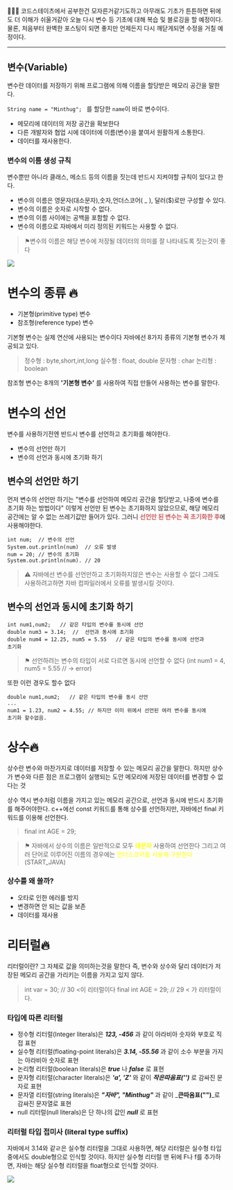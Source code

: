 🧑🏻‍💻  코드스테이츠에서 공부한건 모자른거같기도하고 아무래도 기초가 
튼튼하면 뒤에도 더 이해가 쉬울거같아
오늘 다시 변수 등 기초에 대해 복습 및 블로깅을 할 예정이다.
물론, 처음부터 완벽한 포스팅이 되면 좋지만 언제든지 다시 깨닫게되면 수정을 
거칠 예정이다.


----


## 변수(Variable)
변수란 데이터를 저장하기 위해 프로그램에 의해 이름을 할당받은 메모리 
공간을 말한다.

<code>String name = "Minthug"; </code> 를 할당한 <code>name</code>이 바로 
변수이다.

* 메모리에 데이터의 저장 공간을 확보한다
* 다른 개발자와 협업 시에 데이터에 이름(변수)을 붙여서 원활하게 소통한다.
* 데이터를 재사용한다.

### 변수의 이름 생성 규칙
변수뿐만 아니라 클래스, 메소드 등의 이름을 짓는데 반드시 지켜야할 규칙이 
있다고 한다.
* 변수의 이름은 영문자(대소문자),숫자,언더스코어( _ ), 달러($)로만 구성할 
수 있다.
* 변수의 이름은 숫자로 시작할 수 없다.
* 변수의 이름 사이에는 공백을 포함할 수 없다.
* 변수의 이름으로 자바에서 미리 정의된 키워드는 사용할 수 없다.
>⚑변수의 이름은 해당 변수에 저장될 데이터의 의미를 잘 나타내도록 짓는것이 
좋다

![](https://velog.velcdn.com/images/minthug94_/post/8204dbf0-6637-4654-8e20-24d30e6beb33/image.png)

# 변수의 종류 🔥
* 기본형(primitive type) 변수
* 참조형(reference type) 변수

기본형 변수는 실제 연산에 사용되는 변수이다
자바에선 8가지 종류의 기본형 변수가 제공되고 있다.

>정수형 : byte,short,int,long
실수형 : float, double
문자형 : char
논리형 : boolean


참조형 변수는 8개의 **'기본형 변수'** 를 사용하여 직접 만들어 사용하는 
변수를 말한다.

# 변수의 선언
변수를 사용하기전엔 반드시 변수를 선언하고 초기화를 해야한다.
* 변수의 선언만 하기
* 변수의 선언과 동시에 초기화 하기

## 변수의 선언만 하기
먼저 변수의 선언만 하기는 "변수를 선언하여 메모리 공간을 할당받고, 나중에 
변수를 초기화 하는 방법이다"
이렇게 선언만 된 변수는 초기화하지 않았으므로, 해당 메모리 공간에는 알 수 
없는 쓰레기값만 들어가 있다.
그러니 <span style="color : indianred">**선언만 된 변수는 꼭 초기화한 
후**</span>에 사용해야한다.

```
int num;  // 변수의 선언
System.out.println(num)  // 오류 발생
num = 20; // 변수의 초기화
System.out.println(num). // 20
```
>⚠️ 자바에선 변수를 선언만하고 초기화하지않은 변수는 사용할 수 없다
그래도 사용하려고하면 자바 컴파일러에서 오류를 발생시킬 것이다.

## 변수의 선언과 동시에 초기화 하기
```
int num1,num2;   // 같은 타입의 변수를 동시에 선언
double num3 = 3.14;  //  선언과 동시에 초기화
double num4 = 12.25, num5 = 5.55   // 같은 타입의 변수를 동시에 선언과 
초기화
```
>⚑ 선언하려는 변수의 타입이 서로 다르면 동시에 선언할 수 없다
(int num1 = 4, num5 = 5.55 // -> error)

또한 이런 경우도 할수 없다
```
double num1,num2;   // 같은 타입의 변수를 동시 선언
...
num1 = 1.23, num2 = 4.55; // 하지만 이미 위에서 선언된 여러 변수를 동시에 
초기화 할수없음.
```

# 상수🔥
상수란 변수와 마찬가지로 데이터를 저장할 수 있는 메모리 공간을 말한다.
하지만 상수가 변수와 다른 점은 프로그램이 실행되는 도안 메모리에 저장된 
데이터를 변경할 수 없다는 것

상수 역시 변수처럼 이름을 가지고 있는 메모리 공간으로, 선언과 동시에 
반드시 초기화를 해주어야한다.
c++에선 const 키워드를 통해 상수를 선언하지만, 자바에선 final 키워드를 
이용해 선언한다.

> final int AGE = 29;

>⚑ 자바에서 상수의 이름은 일반적으로 모두 <span 
style="color:yellow">**대문자**</span> 사용하여 선언한다
그리고 여러 단어로 이루어진 이름의 경우에는 <span 
style="color:yellow">언더스코어를 사용해 구분한다</span> (START_JAVA)

### 상수를 왜 쓸까?
* 오타로 인한 에러를 방지
* 변경하면 안 되는 값을 보존
* 데이터를 재사용


# 리터럴🔥
리터럴이란? 그 자체로 값을 의미하는것을 말한다
즉, 변수와 상수와 달리 데이터가 저장된 메모리 공간을 가리키는 이름을 
가지고 있지 않다.

>int var = 30;  // 30 <이 리터럴이다
final int AGE = 29; // 29 < 가 리터럴이다.

### 타입에 따른 리터럴
* 정수형 리터럴(Integer literals)은 **_123, -456_** 과 같이 아라비아 
숫자와 부호로 직접 표현
* 실수형 리터럴(floating-point literals)은 _**3.14, -55.56**_ 과 같이 소수 
부분을 가지는 아라비아 숫자로 표현
* 논리형 리터럴(boolean literals)은 _**true**_ 나 _**false**_ 로 표현
* 문자형 리터럴(character literals)은 _**'a', 'Z'**_ 와 같이 
_**작은따옴표('')**_ 로 감싸진 문자로 표현
* 문자열 리터럴(string literals)은 _**"자바", "Minthug"**_ 과 같이 
_**큰따옴표("")**_로 감싸진 문자열로 표현
* null 리터럴(null literals)은 단 하나의 값인 _**null**_ 로 표현

### 리터럴 타입 접미사 (literal type suffix)
자바에서 3.14와 같ㄹ은 실수형 리터럴을 그대로 사용하면, 해당 리터럴은 
실수형 타입 중에서도 double형으로 인식할 것이다.
하지만 실수형 리터럴 맨 뒤에 F나 f를 추가하면, 자바는 해당 실수형 리터럴을 
float형으로 인식할 것이다.

![](https://velog.velcdn.com/images/minthug94_/post/ff8a5409-064e-4cd8-958d-0bb53296b369/image.png)

